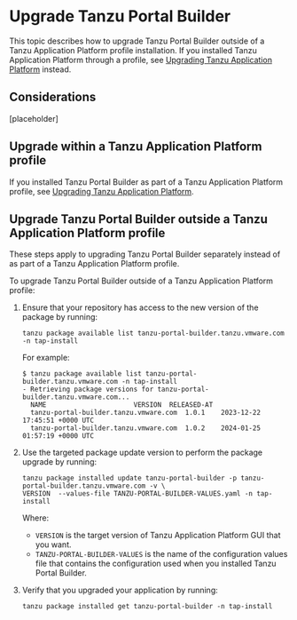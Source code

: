 # Upgrade Tanzu Portal Builder

This topic describes how to upgrade Tanzu Portal Builder outside of a Tanzu Application Platform
profile installation. If you installed Tanzu Application Platform through a profile, see
[Upgrading Tanzu Application Platform](../upgrading.hbs.md) instead.

## <a id="considerations"></a> Considerations

[placeholder]

## <a id="upgrade-profile"></a> Upgrade within a Tanzu Application Platform profile

If you installed Tanzu Portal Builder as part of a Tanzu Application Platform profile,
see [Upgrading Tanzu Application Platform](../upgrading.hbs.md).

## <a id="upgrade-component"></a> Upgrade Tanzu Portal Builder outside a Tanzu Application Platform profile

These steps apply to upgrading Tanzu Portal Builder separately instead of as part of a
Tanzu Application Platform profile.

To upgrade Tanzu Portal Builder outside of a Tanzu Application Platform profile:

1. Ensure that your repository has access to the new version of the package by running:

    ```console
    tanzu package available list tanzu-portal-builder.tanzu.vmware.com -n tap-install
    ```

    For example:

    ```console
    $ tanzu package available list tanzu-portal-builder.tanzu.vmware.com -n tap-install
    - Retrieving package versions for tanzu-portal-builder.tanzu.vmware.com...
      NAME                      VERSION  RELEASED-AT
      tanzu-portal-builder.tanzu.vmware.com  1.0.1    2023-12-22 17:45:51 +0000 UTC
      tanzu-portal-builder.tanzu.vmware.com  1.0.2    2024-01-25 01:57:19 +0000 UTC
    ```

2. Use the targeted package update version to perform the package upgrade by running:

    ```console
    tanzu package installed update tanzu-portal-builder -p tanzu-portal-builder.tanzu.vmware.com -v \
    VERSION  --values-file TANZU-PORTAL-BUILDER-VALUES.yaml -n tap-install
    ```

    Where:

    - `VERSION` is the target version of Tanzu Application Platform GUI that you want.
    - `TANZU-PORTAL-BUILDER-VALUES` is the name of the configuration values file that contains the
      configuration used when you installed Tanzu Portal Builder.

3. Verify that you upgraded your application by running:

    ```console
    tanzu package installed get tanzu-portal-builder -n tap-install
    ```
